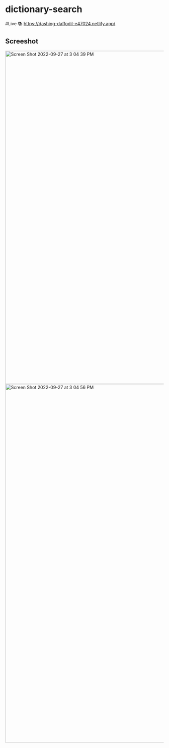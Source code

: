 # dictionary-search
 
#Live  📚
https://dashing-daffodil-e47024.netlify.app/

## Screeshot
<img width="1056" alt="Screen Shot 2022-09-27 at 3 04 39 PM" src="https://user-images.githubusercontent.com/85656320/192613932-3e5f2e74-73c9-4802-9532-2d2cb33d119f.png">

<img width="1137" alt="Screen Shot 2022-09-27 at 3 04 56 PM" src="https://user-images.githubusercontent.com/85656320/192614272-ef0d95a6-9a7f-4d6c-89b5-f8f43392c56c.png">
